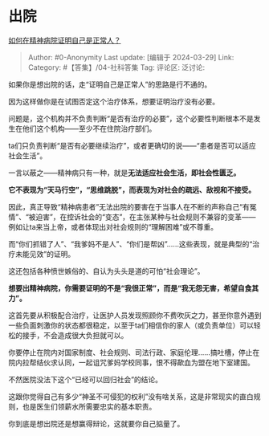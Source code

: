 # 出院
[如何在精神病院证明自己是正常人？](https://www.zhihu.com/question/33035465/answer/3446854824)

> Author: #0-Anonymity
> Last update: [编辑于 2024-03-29]
> Link:
> Category: #【答集】/04-社科答集 
> Tag: 
> 评论区:
> 泛讨论:

如果你是想出院的话，走“证明自己是正常人”的思路是行不通的。

因为这样做你是在试图否定这个治疗体系，想要证明治疗没有必要。

问题是，这个机构并不负责判断“是否有治疗的必要”，这个必要性判断根本不是发生在他们这个机构——至少不在住院治疗部们。

ta们只负责判断“是否有必要继续治疗”，或者更确切的说——“患者是否可以适应社会生活”。

一言以蔽之——精神病只有一种，就是**无法适应社会生活，即社会性匮乏。**

**它不表现为“天马行空”，“思维跳脱”，而表现为对社会的疏远、敌视和不接受。**

因此，真正导致“精神病患者”无法出院的要害在于当事人在不断的声称自己“有冤情”、“被迫害”，在控诉社会的“变态”，在主张某种与社会规则不兼容的变革——例如让ta来当上帝，或者体现出对社会规则的“理解困难”或不尊重。

而“你们抓错了人”、“我爹妈不是人”、“你们是帮凶”……这些表现，就是典型的“治疗未能见效”的证明。

这还包括各种愤世嫉俗的、自认为头头是道的可怕“社会理论”。

**想要出精神病院，你需要证明的不是“我很正常”，而是“我无怨无害，希望自食其力”。**

这首先要从积极配合治疗，让医护人员发现照顾你不费吹灰之力，甚至你意外遇到一些负面刺激你的状态都很稳定，以至于ta们相信你的家人（或负责单位）可以轻松的接手，不会造成很大负担就可以。

你要停止在院内对国家制度、社会规则、司法行政、家庭伦理……搞吐槽，停止在院内拉帮结伙求认同，一起诅咒爹妈学校同事，恨不得歃血为盟在地下室建国。

不然医院没法下这个“已经可以回归社会”的结论。

这跟你觉得自己有多少“神圣不可侵犯的权利”没有啥关系，这是非常现实的直白规则，也是医生们领薪水所需要忠实的基本职责。

你到底是想出院还是想赢得辩论，这就要你自己掂量了。
